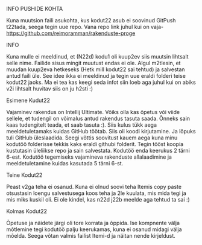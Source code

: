 INFO PUSHIDE KOHTA

Kuna muutsion faili asukohta, kus kodut22 asub ei soovinud GitPush t22tada, seega tegin uue repo. Vana repo link juhul kui on vaja-https://github.com/reimoramman/rakenduste-proge

INFO

Kuna mulle ei meeldinud, et (N22d) kodu1 oli kuup2ev siis muutsin lihtsalt selle nime. Failide sisus mingit muutust endas ei ole. Algul m2tlesin, et muudan kuup2eva hetkeseks (Hetk mill kodut22 sai tehtud) ja salvestan antud faili üle. See idee ikka ei meeldinud ja tegin uue eraldi folderi teise kodut22 jaoks. Ma ei tea kas keegi seda infot siin loeb aga juhul kui on abiks v2i lihtsalt huvitav siis on ju h2sti :)

Esimene Kudut22

Vajaminev rakendus on Intellij Ultimate. Võiks olla kas õpetus või viide sellele, et tudengil on võimalus antud rakendus tasuta saada. Õnneks sain kaas tudengitelt teada, et saab tasuta :). Siis kulus tükk aega meeldetuletamaks kuidas GitHub töötab. Siis oli koodi kirjutamine. Ja lõpuks tuli GitHub üleslaadida. Seegi võttis soovitust kauem aega kuna minu kodutöö folderisse tekkis kaks eraldi githubi folderit. Tegin tööst koopia kustutasin üleliikse repo ja sain salvestata. Kodutöö enda keerukus 2 tärni 6-est. Kodutöö tegemiseks vajamineva rakenduste allalaadimine ja meeldetuletamine kuidas kasutada 5 tärni 6-st.

Teine Kodut22

Peast v2ga teha ei osanud. Kuna ei olnud soovi teha Itemis copy paste otsustasin loengu salvestusega koos teha ja 2le kuulata, mis mida tegi ja mis miks kuskil oli. Ei ole kindel, kas n22d j22b meelde aga tehtud ta sai :)

Kolmas Kodut22

Õpetuse ja näidete järgi oli tore korrata ja õppida. Ise kompnente välja mõtlemine tegi kodutöö palju keerukamas, kuna ei osanud midagi välja mõelda. Seega võtan valmis failist Itemi-d ja näitan nende kirjeldust.  
